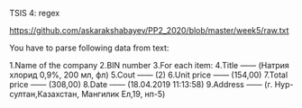 TSIS 4: regex

https://github.com/askarakshabayev/PP2_2020/blob/master/week5/raw.txt

You have to parse following data from text:

1.Name of the company
2.BIN number
3.For each item:
    4.Title —— (Натрия хлорид 0,9%, 200 мл, фл)
    5.Cout ——  (2)
    6.Unit price —— (154,00)
    7.Total price —— (308,00)
8.Date —— (18.04.2019 11:13:58)
9.Address —— (г. Нур-султан,Казахстан, Мангилик Ел,19, нп-5)
